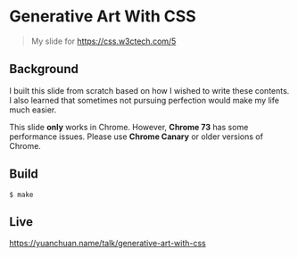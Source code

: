 # Generative Art With CSS
> My slide for https://css.w3ctech.com/5


## Background

I built this slide from scratch based on how I wished to write these contents.
I also learned that sometimes not pursuing perfection would make my life much easier.

This slide **only** works in Chrome. However, **Chrome 73** has some performance issues.
Please use **Chrome Canary** or older versions of Chrome.


## Build

```
$ make
```

## Live

https://yuanchuan.name/talk/generative-art-with-css
